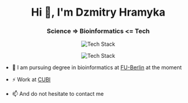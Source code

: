 <h1 align="center">Hi 👋, I'm Dzmitry Hramyka</h1>
<h3 align="center">Science => Bioinformatics <= Tech</h3>

<p align="center"><img src="https://skillicons.dev/icons?i=py,js,r,haskell,django,fastapi,flask,jquery,postgres,docker&perline=10" alt="Tech Stack" /> </p>

<p align="center"><img src="https://skillicons.dev/icons?i=linux,bash,git,github,md&perline=10" alt="Tech Stack" /> </p>

- 📝 I am pursuing degree in bioinformatics at [FU-Berlin](https://www.fu-berlin.de/) at the moment

- ⚡️ Work at [CUBI](https://www.cubi.bihealth.org/)

- 📫 And do not hesitate to contact me
